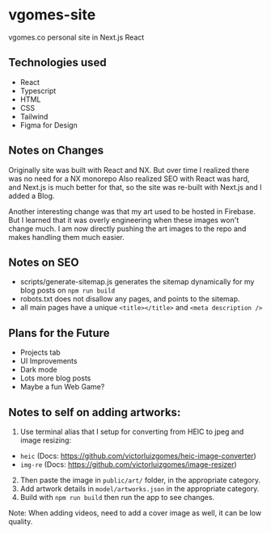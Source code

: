 
# vgomes-site

vgomes.co personal site in Next.js React

## Technologies used
- React
- Typescript
- HTML
- CSS
- Tailwind
- Figma for Design

## Notes on Changes

Originally site was built with React and NX.
But over time I realized there was no need for a NX monorepo
Also realized SEO with React was hard, and Next.js is much better for that,
so the site was re-built with Next.js and I added a Blog.

Another interesting change was that my art used to be hosted in Firebase.
But I learned that it was overly engineering when these images won't change much.
I am now directly pushing the art images to the repo and makes handling them much easier.

## Notes on SEO

- scripts/generate-sitemap.js generates the sitemap dynamically for my blog posts on `npm run build`
- robots.txt does not disallow any pages, and points to the sitemap.
- all main pages have a unique `<title></title>` and `<meta description />`

## Plans for the Future

- Projects tab
- UI Improvements
- Dark mode
- Lots more blog posts
- Maybe a fun Web Game?

## Notes to self on adding artworks:

1. Use terminal alias that I setup for converting from HEIC to jpeg and image resizing:
- `heic` (Docs: https://github.com/victorluizgomes/heic-image-converter)
- `img-re` (Docs: https://github.com/victorluizgomes/image-resizer)

2. Then paste the image in `public/art/` folder, in the appropriate category.
3. Add artwork details in `model/artworks.json` in the appropriate category.
4. Build with `npm run build` then run the app to see changes.

Note: When adding videos, need to add a cover image as well, it can be low quality.